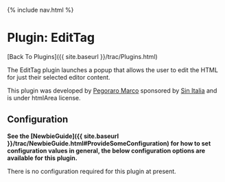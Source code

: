 {% include nav.html %}

# Plugin: EditTag

[Back To Plugins]({{ site.baseurl }}/trac/Plugins.html)

The EditTag plugin launches a popup that allows the user to edit the HTML for just their selected editor content.

This plugin was developed by [Pegoraro Marco](http://www.sin-italia.com/) sponsored by [Sin Italia](http://www.sin-italia.com/) and is under htmlArea license.


## Configuration

**See the [NewbieGuide]({{ site.baseurl }}/trac/NewbieGuide.html#ProvideSomeConfiguration) for how to set configuration values in general, the below configuration options are available for this plugin.**

There is no configuration required for this plugin at present.
